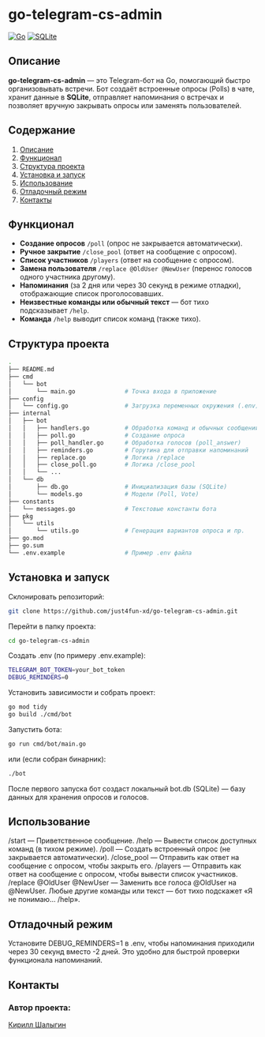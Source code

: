 # go-telegram-cs-admin

[![Go](https://img.shields.io/badge/-Go-00ADD8?style=flat&logo=Go&logoColor=ffffff)](https://golang.org/)
[![SQLite](https://img.shields.io/badge/-SQLite-003B57?style=flat&logo=SQLite&logoColor=ffffff)](https://www.sqlite.org/)

## Описание

**go-telegram-cs-admin** — это Telegram-бот на Go, помогающий быстро организовывать встречи. Бот создаёт встроенные опросы (Polls) в чате, хранит данные в **SQLite**, отправляет напоминания о встречах и позволяет вручную закрывать опросы или заменять пользователей.

## Содержание

1. [Описание](#описание)  
2. [Функционал](#функционал)  
3. [Структура проекта](#структура-проекта)  
4. [Установка и запуск](#установка-и-запуск)  
5. [Использование](#использование)  
6. [Отладочный режим](#отладочный-режим)  
7. [Контакты](#контакты)

## Функционал

- **Создание опросов** `/poll` (опрос не закрывается автоматически).
- **Ручное закрытие** `/close_pool` (ответ на сообщение с опросом).
- **Список участников** `/players` (ответ на сообщение с опросом).
- **Замена пользователя** `/replace @OldUser @NewUser` (перенос голосов одного участника другому).
- **Напоминания** (за 2 дня или через 30 секунд в режиме отладки), отображающие список проголосовавших.
- **Неизвестные команды или обычный текст** — бот тихо подсказывает `/help`.
- **Команда** `/help` выводит список команд (также тихо).

## Структура проекта

```bash
.
├── README.md
├── cmd
│   └── bot
│       └── main.go              # Точка входа в приложение
├── config
│   └── config.go                # Загрузка переменных окружения (.env)
├── internal
│   ├── bot
│   │   ├── handlers.go          # Обработка команд и обычных сообщений
│   │   ├── poll.go              # Создание опроса
│   │   ├── poll_handler.go      # Обработка голосов (poll_answer)
│   │   ├── reminders.go         # Горутина для отправки напоминаний
│   │   ├── replace.go           # Логика /replace
│   │   ├── close_poll.go        # Логика /close_pool
│   │   └── ...
│   └── db
│       ├── db.go                # Инициализация базы (SQLite)
│       └── models.go            # Модели (Poll, Vote)
├── constants
│   └── messages.go              # Текстовые константы бота
├── pkg
│   └── utils
│       └── utils.go             # Генерация вариантов опроса и пр.
├── go.mod
├── go.sum
└── .env.example                 # Пример .env файла
```

## Установка и запуск

Склонировать репозиторий:

```bash
git clone https://github.com/just4fun-xd/go-telegram-cs-admin.git
```

Перейти в папку проекта:

```bash
cd go-telegram-cs-admin
```

Создать .env (по примеру .env.example):

```bash
TELEGRAM_BOT_TOKEN=your_bot_token
DEBUG_REMINDERS=0
```

Установить зависимости и собрать проект:

```bash
go mod tidy
go build ./cmd/bot
```

Запустить бота:

```bash
go run cmd/bot/main.go
```

или (если собран бинарник):

```bash
./bot
```

После первого запуска бот создаст локальный bot.db (SQLite) — базу данных для хранения опросов и голосов.

## Использование

/start — Приветственное сообщение.
/help — Вывести список доступных команд (в тихом режиме).
/poll — Создать встроенный опрос (не закрывается автоматически).
/close_pool — Отправить как ответ на сообщение с опросом, чтобы закрыть его.
/players — Отправить как ответ на сообщение с опросом, чтобы вывести список участников.
/replace @OldUser @NewUser — Заменить все голоса @OldUser на @NewUser.
Любые другие команды или текст — бот тихо подскажет «Я не понимаю… /help».

## Отладочный режим

Установите DEBUG_REMINDERS=1 в .env, чтобы напоминания приходили через 30 секунд вместо -2 дней.
Это удобно для быстрой проверки функционала напоминаний.

## Контакты

### Автор проекта:
[Кирилл Шалыгин](https://github.com/just4fun-xd)
